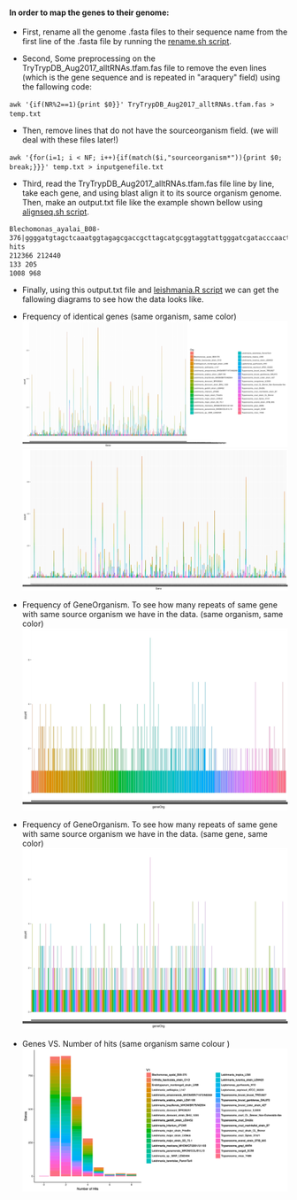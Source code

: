 #### In order to map the genes to their genome:

- First, rename all the genome .fasta files to their sequence name from the first line of the .fasta file by running the [rename.sh script](https://github.com/fhadinezhadUC/leshmania/blob/master/editNames.sh).  

- Second, Some preprocessing on the TryTrypDB_Aug2017_alltRNAs.tfam.fas file to remove the even lines (which is the gene sequence and is repeated in "araquery" field) using the fallowing code:

`
awk '{if(NR%2==1){print $0}}' TryTrypDB_Aug2017_alltRNAs.tfam.fas > temp.txt
`

- Then, remove lines that do not have the sourceorganism field. (we will deal with these files later!) 

`
awk '{for(i=1; i < NF; i++){if(match($i,"sourceorganism*")){print $0; break;}}}' temp.txt > inputgenefile.txt
`

- Third, read the TryTrypDB_Aug2017_alltRNAs.tfam.fas file line by line, take each gene, and using blast align it to its source organism genome. Then, make an output.txt file like the example shown bellow using [alignseq.sh script](https://github.com/fhadinezhadUC/leshmania/blob/master/alignseq.sh).
```
Blechomonas_ayalai_B08-376|ggggatgtagctcaaatggtagagcgaccgcttagcatgcggtaggtattgggatcgatacccaacttctccatc|3 hits
212366 212440
133 205
1008 968
```
- Finally, using this output.txt file and [leishmania.R script](https://github.com/fhadinezhadUC/leshmania/blob/master/leishmania.R) we can get the fallowing diagrams to see how the data looks like.


* Frequency of identical genes (same organism, same color)
![alt text](https://github.com/fhadinezhadUC/leshmania/blob/master/figures/genes2.jpeg)
![alt text](https://github.com/fhadinezhadUC/leshmania/blob/master/figures/Genes.jpeg)


* Frequency of GeneOrganism. To see how many repeats of same gene with same source organism we have in the data. (same organism, same color)
![alt text](https://github.com/fhadinezhadUC/leshmania/blob/master/figures/p1org.jpeg)


* Frequency of GeneOrganism. To see how many repeats of same gene with same source organism we have in the data. (same gene, same color)
![alt text](https://github.com/fhadinezhadUC/leshmania/blob/master/figures/pgene.jpeg)


* Genes VS. Number of hits (same organism same colour )
![alt text](https://github.com/fhadinezhadUC/leshmania/blob/master/figures/NumberofHits.svg)



